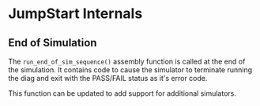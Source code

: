 <!--
SPDX-FileCopyrightText: 2023 - 2024 Rivos Inc.

SPDX-License-Identifier: Apache-2.0
-->

# JumpStart Internals

## End of Simulation

The `run_end_of_sim_sequence()` assembly function is called at the end of the simulation. It contains code to cause the simulator to terminate running the diag and exit with the PASS/FAIL status as it's error code.

This function can be updated to add support for additional simulators.
